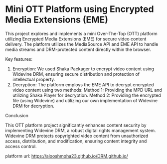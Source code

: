 # Mini OTT Platform using Encrypted Media Extensions (EME)

This project explores and implements a mini Over-The-Top (OTT) platform utilizing Encrypted Media Extensions (EME) for secure video content delivery. The platform utilizes the MediaSource API and EME API to handle media streams and DRM-protected content directly within the browser.

Key features:

1. Encryption: We used Shaka Packager to encrypt video content using Widevine DRM, ensuring secure distribution and protection of intellectual property.
2. Decryption: The platform employs the EME API to decrypt encrypted video content using two methods:
Method 1: Providing the MPD URL and utilizing Shaka Player for decryption.
Method 2: Providing the encrypted file (using Widevine) and utilizing our own implementation of Widevine DRM for decryption.

Conclusion

This OTT platform project significantly enhances content security by implementing Widevine DRM, a robust digital rights management system. Widevine DRM protects copyrighted video content from unauthorized access, distribution, and modification, ensuring content integrity and access control.

platform url: https://alooshmoha23.github.io/DRM.github.io/
